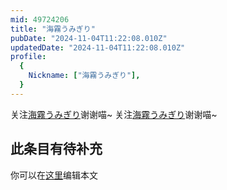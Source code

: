 ```yaml
---
mid: 49724206
title: "海霧うみぎり"
pubDate: "2024-11-04T11:22:08.010Z"
updatedDate: "2024-11-04T11:22:08.010Z"
profile:
  {
    Nickname: ["海霧うみぎり"],
  }
---
```


关注[海霧うみぎり](https://space.bilibili.com/49724206)谢谢喵~ 关注[海霧うみぎり](https://space.bilibili.com/49724206)谢谢喵~

## 此条目有待补充
你可以在[这里](https://github.com/Yuhanawa/VTuber.ICU-Content/edit/master/v/海霧うみぎり/index.md)编辑本文
